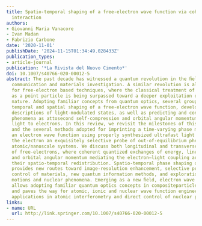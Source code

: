 ```yaml
---
title: Spatio-temporal shaping of a free-electron wave function via coherent light–electron
  interaction
authors:
- Giovanni Maria Vanacore
- Ivan Madan
- Fabrizio Carbone
date: '2020-11-01'
publishDate: '2024-11-15T01:34:49.028433Z'
publication_types:
- article-journal
publication: '*La Rivista del Nuovo Cimento*'
doi: 10.1007/s40766-020-00012-5
abstract: The past decade has witnessed a quantum revolution in the ﬁeld of computation,
  communication and materials investigation. A similar revolution is also occurring
  for free-electron based techniques, where the classical treatment of a free electron
  as a point particle is being surpassed toward a deeper exploitation of its quantum
  nature. Adopting familiar concepts from quantum optics, several groups have demonstrated
  temporal and spatial shaping of a free-electron wave function, developing theoretical
  descriptions of light-modulated states, as well as predicting and conﬁrming fascinating
  phenomena as attosecond self-compression and orbital angular momentum transfer from
  light to electrons. In this review, we revisit the milestones of this development
  and the several methods adopted for imprinting a time-varying phase modulation on
  an electron wave function using properly synthesized ultrafast light ﬁelds, making
  the electron an exquisitely selective probe of out-of-equilibrium phenomena in individual
  atomic/nanoscale systems. We discuss both longitudinal and transverse phase manipulation
  of free-electrons, where coherent quantized exchanges of energy, linear momentum
  and orbital angular momentum mediating the electron–light coupling are key in determining
  their spatio-temporal redistribution. Spatio-temporal phase shaping of matter waves
  provides new routes toward image-resolution enhancement, selective probing, dynamic
  control of materials, new quantum information methods, and exploration of electronic
  motions and nuclear phenomena. Emerging as a new ﬁeld, electron wave function shaping
  allows adopting familiar quantum optics concepts in compositeparticle experiments
  and paves the way for atomic, ionic and nuclear wave function engineering with perspective
  applications in atomic interferometry and direct control of nuclear processes.
links:
- name: URL
  url: http://link.springer.com/10.1007/s40766-020-00012-5
---
```

